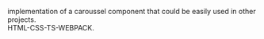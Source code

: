 implementation of a caroussel component that could be easily used in other projects.  
HTML-CSS-TS-WEBPACK.
